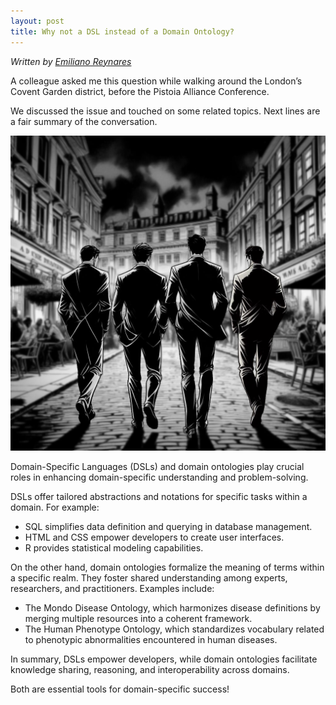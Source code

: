 ```yaml
---
layout: post
title: Why not a DSL instead of a Domain Ontology?
---
```

*Written by [Emiliano Reynares](https://www.linkedin.com/in/ereynrs/)*

A colleague asked me this question while walking around the London’s Covent Garden district, before the Pistoia Alliance Conference.

We discussed the issue and touched on some related topics. Next lines are a fair summary of the conversation.

<img src="/assets/4-guys-london.png" alt="Four guys talking about semantics while walking around the London’s Covent Garden district. (Image source: MS Copilot)" title="Four guys talking about semantics while walking around the London’s Covent Garden district. (Image source: MS Copilot)"/>

Domain-Specific Languages (DSLs) and domain ontologies play crucial roles in enhancing domain-specific understanding and problem-solving.

DSLs offer tailored abstractions and notations for specific tasks within a domain. For example:
* SQL simplifies data definition and querying in database management.
* HTML and CSS empower developers to create user interfaces.
* R provides statistical modeling capabilities.

On the other hand, domain ontologies formalize the meaning of terms within a specific realm. They foster shared understanding among experts, researchers, and practitioners. Examples include:

* The Mondo Disease Ontology, which harmonizes disease definitions by merging multiple resources into a coherent framework.
* The Human Phenotype Ontology, which standardizes vocabulary related to phenotypic abnormalities encountered in human diseases.

In summary, DSLs empower developers, while domain ontologies facilitate knowledge sharing, reasoning, and interoperability across domains. 

Both are essential tools for domain-specific success!